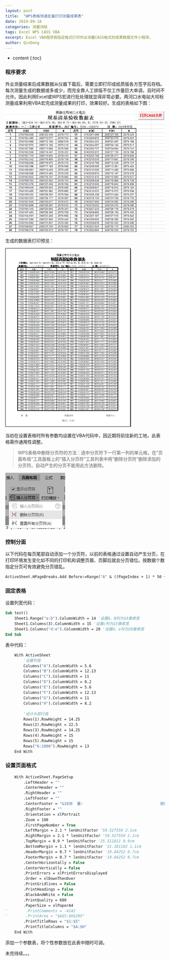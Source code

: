 ```yaml
---
layout: post
title:  "WPS表格快速批量打印测量成果表"
date: 2019-09-18
categories: 测量测绘
tags: Excel WPS CASS VBA
excerpt: Excel VBA程序按指定格式打印外业测量CASS格式的成果数据文件小程序。
author: QinDong
---
```

* content
{:toc}

### 程序要求

外业测量结束后成果数据从仪器下载后，需要立即打印成纸质版各方签字后存档。每次测量生成的数据或多或少，而完全靠人工排版不仅工作量巨大单调，且时间不允许。因此利用Excel或WPS宏进行批处理就显得非常必要。两河口水电站大坝标测量成果利用VBA宏完成测量成果的打印，效果较好。生成的表格如下图：




<img src="/img/2019/1568815966306.png" alt="1568815966306" style="zoom:80%;" />

生成的数据表打印预览：

![1568817863358](/img/2019/1568817863358.png)

当初在设置表格时所有参数均设置在VBA代码中，因近期将前往新的工地，此表格需作通用性调整。

> WPS表格中删除分页符的方法：选中分页符下一行第一列的单元格，在”页面布局“工具面板上的”插入分页符“工具列表中用”删除分页符“删除添加的分页符。自动产生的分页不能用此方法删除。

![1568817429343](/img/2019/1568817429343.png)

### 控制分面

以下代码在每页尾部自动添加一个分页符，以前的表格通过设置自动产生分页，在打印环境发生变化如不同的打印机和调整页眉、页脚后就会分页错位。按数据个数指定分页可有效避免分页错乱。

```vb
ActiveSheet.HPageBreaks.Add Before:=Range("A" & ((PageIndex + 1) * 50 + Start_Row)) '每一页尾添加分页符
```

### 固定表格

设置列宽代码：

```vb
Sub test()
	Sheet1.Range("a:b").ColumnWidth = 14 '设置A，B列为14像素宽
	Sheet1.Columns(3).ColumnWidth = 15 '设置c列为15像素宽
	Sheet1.Columns("d:e").ColumnWidth = 20 '设置d，e列为20像素宽
End Sub
```

表中代码：

```vb
    With ActiveSheet
        '设置列宽
        Columns("A").ColumnWidth = 5.6
        Columns("B").ColumnWidth = 12.13
        Columns("C").ColumnWidth = 11
        Columns("D").ColumnWidth = 8.2
        Columns("E").ColumnWidth = 5.6
        Columns("F").ColumnWidth = 12.13
        Columns("G").ColumnWidth = 11
        Columns("H").ColumnWidth = 8.2
                
        '设计头部行高
        Rows(1).RowHeight = 14.25
        Rows(2).RowHeight = 22.5
        Rows(3).RowHeight = 14.25
        Rows(4).RowHeight = 15
        Rows(5).RowHeight = 15
        Rows("6:1000").RowHeight = 13
    End With
```

### 设置页面格式

```vb
    With ActiveSheet.PageSetup
        .LeftHeader = ""
        .CenterHeader = ""
        .RightHeader = ""
        .LeftFooter = ""
        .CenterFooter = "&10测  量:                                  测量监理:                              测量中心:" & Chr(10) & "　　                                  " & Chr(10) & "第&P页，共&N页"
        .RightFooter = ""
        .Orientation = xlPortrait
        .Zoom = 100
        .FirstPageNumber = True
        .LeftMargin = 2.1 * lenUnitFactor '59.527559 2.1cm
        .RightMargin = 2.1 * lenUnitFactor '59.527559 2.1cm
        .TopMargin = 0.9 * lenUnitFactor '25.511811 0.9cm
        .BottomMargin = 1.1 * lenUnitFactor '31.181102 1.1cm
        .HeaderMargin = 0.7 * lenUnitFactor '19.84252 0.7cm
        .FooterMargin = 0.7 * lenUnitFactor '19.84252 0.7cm
        .CenterHorizontally = False
        .CenterVertically = False
        .PrintErrors = xlPrintErrorsDisplayed
        .Order = xlDownThenOver
        .PrintGridlines = False
        .PrintHeadings = False
        .BlackAndWhite = False
        .PrintQuality = 600
        .PaperSize = xlPaperA4
'        .PrintComments = -4142
'        .PrintArea = "$A$5:$H$205"
        .PrintTitleRows = "$1:$5"
        .PrintTitleColumns = "$A:$H"
    End With
```

添加一个参数表，将个性参数放在此表中随时可调。





未完待续。。。